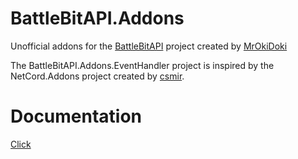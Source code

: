 # BattleBitAPI.Addons

Unofficial addons for the [BattleBitAPI](https://github.com/MrOkiDoki/BattleBit-Community-Server-API) project created by [MrOkiDoki](https://github.com/MrOkiDoki)

The BattleBitAPI.Addons.EventHandler project is inspired by the NetCord.Addons project created by [csmir](https://github.com/csmir).

# Documentation
[Click](https://nes0x.github.io/BattleBitAPI.Addons/)
